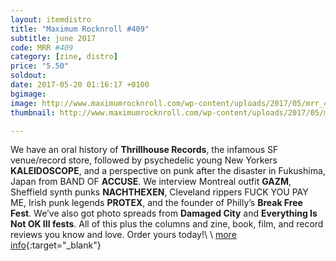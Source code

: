 ```yaml
---
layout: itemdistro
title: "Maximum Rocknroll #409"
subtitle: june 2017
code: MRR #409
category: [zine, distro]
price: "5.50"
soldout:
date: 2017-05-20 01:16:17 +0100
bgimage:
image: http://www.maximumrocknroll.com/wp-content/uploads/2017/05/mrr_409_cvr.jpg
thumbnail: http://www.maximumrocknroll.com/wp-content/uploads/2017/05/mrr_409_cvr.jpg

---
```


We have an oral history of **Thrillhouse Records**, the infamous SF venue/record store, followed by psychedelic young New Yorkers **KALEIDOSCOPE**, and a perspective on punk after the disaster in Fukushima, Japan from BAND OF **ACCUSE**. We interview Montreal outfit **GAZM**, Sheffield synth punks **NACHTHEXEN**, Cleveland rippers FUCK YOU PAY ME, Irish punk legends **PROTEX**, and the founder of Philly’s **Break Free Fest**. We’ve also got photo spreads from **Damaged City** and **Everything Is Not OK III fests**. All of this plus the columns and zine, book, film, and record reviews you know and love. Order yours today!\\
\\
[more info](http://www.maximumrocknroll.com){:target="_blank"}